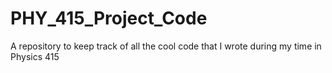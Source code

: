 # PHY_415_Project_Code
A repository to keep track of all the cool code that I wrote during my time in Physics 415
